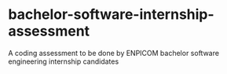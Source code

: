 # bachelor-software-internship-assessment

A coding assessment to be done by ENPICOM bachelor software engineering internship candidates